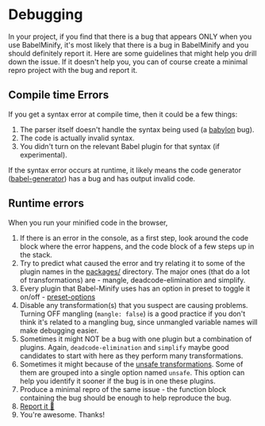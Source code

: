 # Debugging

In your project, if you find that there is a bug that appears ONLY when you use BabelMinify, it's most likely that there is a bug in BabelMinify and you should definitely report it. Here are some guidelines that might help you drill down the issue. If it doesn't help you, you can of course create a minimal repro project with the bug and report it.

## Compile time Errors

If you get a syntax error at compile time, then it could be a few things:

1. The parser itself doesn't handle the syntax being used (a [babylon](https://github.com/babel/babylon) bug).
2. The code is actually invalid syntax.
3. You didn't turn on the relevant Babel plugin for that syntax (if experimental).

If the syntax error occurs at runtime,  it likely means the code generator ([babel-generator](https://github.com/babel/babel/tree/master/packages/babel-generator)) has a bug and has output invalid code.

## Runtime errors

When you run your minified code in the browser,

1. If there is an error in the console, as a first step, look around the code block where the error happens, and the code block of a few steps up in the stack.
2. Try to predict what caused the error and try relating it to some of the plugin names in the [packages/](https://github.com/babel/minify/tree/master/packages) directory. The major ones (that do a lot of transformations) are - mangle, deadcode-elimination and simplify.
3. Every plugin that Babel-Minify uses has an option in preset to toggle it on/off - [preset-options](https://github.com/babel/minify/tree/master/packages/babel-preset-minify#options)
4. Disable any transformation(s) that you suspect are causing problems. Turning OFF mangling (`mangle: false`) is a good practice if you don't think it's related to a mangling bug, since unmangled variable names will make debugging easier.
5. Sometimes it might NOT be a bug with one plugin but a combination of plugins. Again, `deadcode-elimination` and `simplify` maybe good candidates to start with here as they perform many transformations.
6. Sometimes it might because of the [unsafe transformations](https://github.com/babel/minify/tree/master/packages/babel-preset-minify#option-groups). Some of them are grouped into a single option named `unsafe`. This option can help you identify it sooner if the bug is in one these plugins.
7. Produce a minimal repro of the same issue - the function block containing the bug should be enough to help reproduce the bug.
8. [Report it 🙂](https://github.com/babel/minify/issues/new)
9. You're awesome. Thanks!
